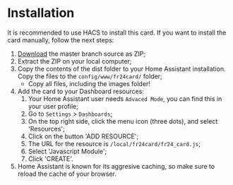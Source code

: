 # Installation

It is recommended to use HACS to install this card. If you want to install the card manually, follow the next steps:

1. [Download](https://github.com/fratsloos/fr24_card/archive/refs/heads/master.zip) the master branch source as ZIP;
2. Extract the ZIP on your local computer;
3. Copy the contents of the dist folder to your Home Assistant installation. Copy the files to the `config/www/fr24card/` folder;
   - Copy all files, including the images folder!
4. Add the card to your Dashboard resources:
   1. Your Home Assistant user needs `Advaced Mode`, you can find this in your user profile;
   2. Go to `Settings` > `Dashboards`;
   3. On the top right side, click the menu icon (three dots), and select 'Resources';
   4. Click on the button 'ADD RESOURCE';
   5. The URL for the resource is `/local/fr24card/fr24_card.js`;
   6. Select 'Javascript Module';
   7. Click 'CREATE'.
5. Home Assistant is known for its aggresive caching, so make sure to reload the cache of your browser.
